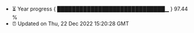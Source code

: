 - ⏳ Year progress { █████████████████████████████▁ } 97.44 %
- ⏰ Updated on Thu, 22 Dec 2022 15:20:28 GMT

